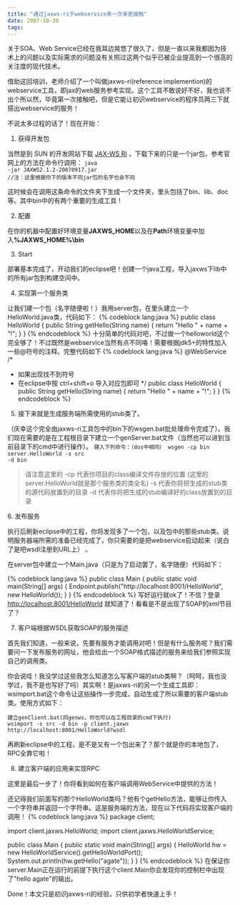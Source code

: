 ```yaml
---
title: "通过jaxws-ri于webservice来一次亲密接触"
date: 2007-10-30
tags:
---
```


关于SOA、Web Service已经在我耳边晃悠了很久了，但是一直以来我都因为技术上的问题以及实际需求的问题没有关照过这两个似乎已被企业提高到一个很高的关注度的现代技术。

借助这回培训，老师介绍了一个叫做jaxws-ri(reference implemention)的webservice工具，即jax的web服务参考实现。这个工具不敢说好不好，我也说不出个所以然，毕竟第一次接触吧，但是它能让初识webservice的程序员两三下就搭出webservice的服务！

不说太多过程的话了！现在开始：

1. 获得开发包

当然是到 SUN 的开发网站下载 <a href="https://jax-ws.dev.java.net/" target="_blank">JAX-WS RI</a> ，下载下来的只是一个jar包，参考官网上的方法在命令行调用：
<code>java -jar JAXWS2.1.2-20070917.jar
//注：这里根据你下的版本不同jar包的名字也会不同</code>

这时候会在调用这条命令的文件夹下生成一个文件夹，里头包括了bin、lib、doc等。其中bin中的有两个重要的生成工具！

2. 配置

在你的机器中配置好环境变量<strong>JAXWS_HOME</strong>以及在<strong>Path</strong>环境变量中加入<strong>%JAXWS_HOME%\bin</strong>

3. Start

部署基本完成了，开动我们的eclipse吧！创建一个java工程，导入jaxws下lib中的所有jar包到构建空间中。

4. 实现第一个服务类

让我们建一个包（名字随便啦！）我用server包，在里头建立一个HelloWorld.java类，代码如下：
{% codeblock lang:java %}
public class HelloWorld {
	public String getHello(String name) {
		return "Hello " + name + "!";
	}
}
{% endcodeblock %}
十分简单的代码对吧，不过做一个helloworld这个完全够了！不过既然是webservice当然有点不同咯！需要根据jdk5+的特性加入一些@符号的注释。完整代码如下
{% codeblock lang:java %}
@WebService
/*
* 如果出现找不到符号
* 在eclipse中按 ctrl+shift+o 导入对应包即可
*/
public class HelloWorld {
	public String getHello(String name) {
		return "Hello " + name + "!";
	}
}
{% endcodeblock %}
5. 接下来就是生成服务端所需使用的stub类了。

（庆幸这个完全由jaxws-ri工具包中的bin下的wsgen.bat批处理命令完成了）。我们现在需要的是在工程根目录下建立一个genServer.bat文件（当然也可以进到当前目录下的cmd中进行操作）。
<code>键入下列命令：（dos中相同）
wsgen -cp bin server.HelloWorld -s src -d bin</code>
<blockquote>请注意这里的
-cp 代表你项目的class编译文件存放的位置
(这里的server.HelloWorld就是那个服务类的类全名)
-s 代表你将把生成的stub类的源代码放置到的目录
-d 代表你将把生成的stub编译好的class放置到的目录</blockquote>
6. 发布服务

执行后刷新eclipse中的工程，你将发现多了一个包，以及包中的那些stub类。说明服务器端所需的准备已经完成了，你只需要的是把webservice启动起来（说白了是吧wsdl注册到URL上） 。

在server包中建立一个Main.java（只是为了启动罢了，名字随便）代码如下：

{% codeblock lang:java %}
public class Main {
	public static void main(String[] args) {
		Endpoint.publish("http://localhost:8001/HelloWorld", new HelloWorld());
	}
}
{% endcodeblock %}
写好运行就ok了！不信？登录 <a href="http://localhost:8001/HelloWorld">http://localhost:8001/HelloWorld</a>
就知道了！看看是不是出现了SOAP的xml节目了？

7. 客户端根据WSDL获取SOAP的服务描述

首先我们知道，一般来说，先要有服务才能调用对吧！但是有什么服务呢？我们需要问一下发布服务的网址，他会给出一个SOAP格式描述的服务来给我们参照实现自己的调用类。

你会说哇！我没学过这些我怎么知道怎么写客户端的stub类啊？（呵呵，我也没学过，我不是也写好了吗）其实啊！是jaxws-ri的另一个生成工具即：wsimport.bat这个命令让这些操作一步完成，自动生成了所以需要的客户端stub类。使用方式如下：

<code>建立genClient.bat(同genws，你也可以在工程目录的cmd下执行)
wsimport -s src -d bin -p client.jaxws http://localhost:8001/HelloWorld?wsdl</code>

再刷新eclipse中的工程，是不是又有一个包出来了？那个就是你的本地包了，RPC全靠它啦！

8. 建立客户端的应用来实现RPC

这里是最后一步了！你将看到如何在客户端调用WebService中提供的方法！

还记得我们前面写的那个HelloWorld类吗？他有个getHello方法，能够让你传入一个字符串并返回一个字符串。这是服务端的方法，现在以下代码将实现客户端的调用！
{% codeblock lang:java %}
package client;

import client.jaxws.HelloWorld;
import client.jaxws.HelloWorldService;

public class Main {
	public static void main(String[] args) {
		HelloWorld hw = new HelloWorldService().getHelloWorldPort();
		System.out.println(hw.getHello("agate"));
	}
}
{% endcodeblock %}
在保证你server.Main正在运行的前提下执行这个client.Main你会发现你的控制栏中出现了"hello agate"的输出。

Done！本文只是初识jaxws-ri的经验，只供初学者快速上手！
